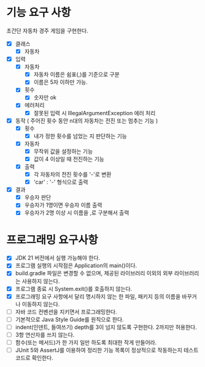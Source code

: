 # 기능 요구 사항
초간단 자동차 경주 게임을 구현한다.

- [x] 클래스
  - [x] 자동차

- [x] 입력
  - [x] 자동차
    - [x] 자동차 이름은 쉼표(,)를 기준으로 구분
    - [x] 이름은 5자 이하만 가능.
  - [x] 횟수 
    - [x] 숫자만 ok
  - [x] 에러처리
    - [x] 잘못된 입력 시 IllegalArgumentException 에러 처리 

- [x] 동작 ( 주어진 횟수 동안 n대의 자동차는 전진 또는 멈추는 기능 )
  - [x] 횟수
    - [x] 내가 정한 횟수를 넘었는 지 판단하는 기능
  - [x] 자동차
    - [x] 무작위 값을 설정하는 기능
    - [x] 값이 4 이상일 때 전진하는 기능
  - [x] 출력
    - [x] 각 자동차의 전진 횟수를 '-'로 변환
    - [x] 'car' : '-' 형식으로 출력

- [x] 결과
  - [x] 우승자 판단
  - [x] 우승자가 1명이면 우승자 이름 출력
  - [x] 우승자가 2명 이상 시 이름을 ,로 구분해서 출력

# 프로그래밍 요구사항
- [x] JDK 21 버전에서 실행 가능해야 한다.
- [x] 프로그램 실행의 시작점은 Application의 main()이다.
- [x] build.gradle 파일은 변경할 수 없으며, 제공된 라이브러리 이외의 외부 라이브러리는 사용하지 않는다.
- [x] 프로그램 종료 시 System.exit()를 호출하지 않는다.
- [x] 프로그래밍 요구 사항에서 달리 명시하지 않는 한 파일, 패키지 등의 이름을 바꾸거나 이동하지 않는다.
- [ ] 자바 코드 컨벤션을 지키면서 프로그래밍한다.
- [ ] 기본적으로 Java Style Guide를 원칙으로 한다.
- [ ] indent(인덴트, 들여쓰기) depth를 3이 넘지 않도록 구현한다. 2까지만 허용한다.
- [ ] 3항 연산자를 쓰지 않는다.
- [ ] 함수(또는 메서드)가 한 가지 일만 하도록 최대한 작게 만들어라.
- [ ] JUnit 5와 AssertJ를 이용하여 정리한 기능 목록이 정상적으로 작동하는지 테스트 코드로 확인한다.
